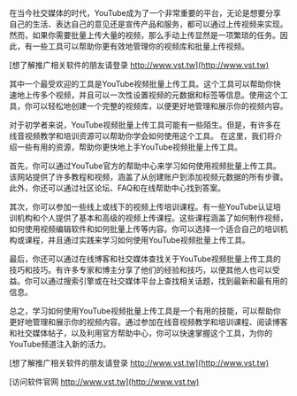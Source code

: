 在当今社交媒体的时代，YouTube成为了一个非常重要的平台，无论是想要分享自己的生活、表达自己的意见还是宣传产品和服务，都可以通过上传视频来实现。然而，如果你需要批量上传大量的视频，那么手动上传显然是一项繁琐的任务。因此，有一些工具可以帮助你更有效地管理你的视频库和批量上传视频。

[想了解推广相关软件的朋友请登录 http://www.vst.tw](http://www.vst.tw)

其中一个最受欢迎的工具是YouTube视频批量上传工具。这个工具可以帮助你快速地上传多个视频，并且可以一次性设置视频的元数据和标签等信息。使用这个工具，你可以轻松地创建一个完整的视频库，以便更好地管理和展示你的视频内容。

对于初学者来说，YouTube视频批量上传工具可能有一些陌生。但是，有许多在线音视频教学和培训资源可以帮助你学会如何使用这个工具。 在这里，我们将介绍一些有用的资源，帮助你更快地上手YouTube视频批量上传工具。

首先，你可以通过YouTube官方的帮助中心来学习如何使用视频批量上传工具。该网站提供了许多教程和视频，涵盖了从创建账户到添加视频元数据的所有步骤。此外，你还可以通过社区论坛、FAQ和在线帮助中心找到答案。

其次，你可以参加一些线上或线下的视频上传培训课程。有一些YouTube认证培训机构和个人提供了基本和高级的视频上传课程。这些课程涵盖了如何制作视频，如何使用视频编辑软件和如何批量上传等内容。你可以选择一个适合自己的培训机构或课程，并且通过实践来学习如何使用YouTube视频批量上传工具。

最后，你还可以通过在线博客和社交媒体查找关于YouTube视频批量上传工具的技巧和技巧。有许多专家和博主分享了他们的经验和技巧，以便其他人也可以受益。你可以通过搜索引擎或在社交媒体平台上查找相关话题，找到最新和最有用的信息。

总之，学习如何使用YouTube视频批量上传工具是一个有用的技能，可以帮助你更好地管理和展示你的视频内容。通过参加在线音视频教学和培训课程、阅读博客和社交媒体帖子，以及利用官方帮助中心，你可以快速掌握这个工具，为你的YouTube频道注入新的活力。

[想了解推广相关软件的朋友请登录 http://www.vst.tw](http://www.vst.tw)


[访问软件官网 http://www.vst.tw](http://www.vst.tw)
